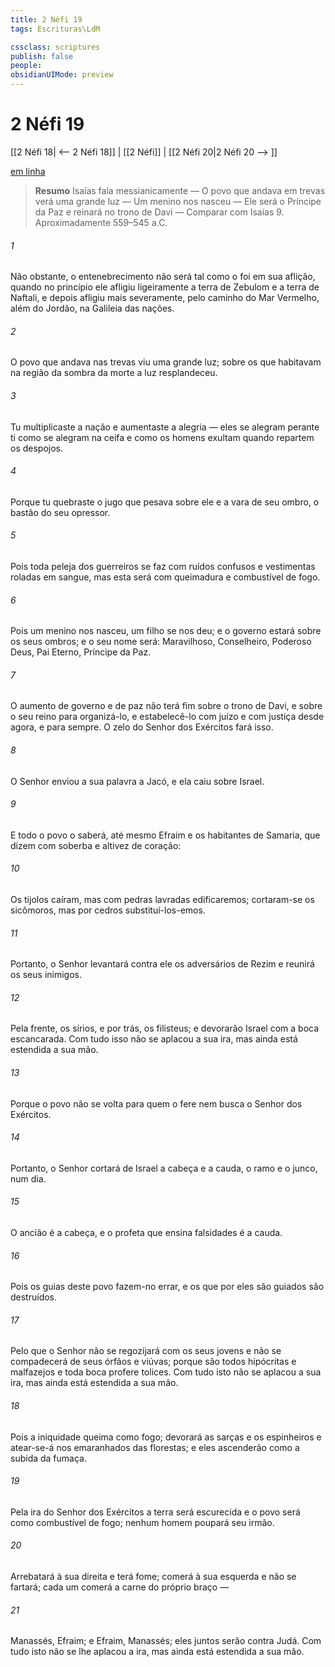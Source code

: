 ```yaml
---
title: 2 Néfi 19
tags: Escrituras\LdM

cssclass: scriptures
publish: false
people:
obsidianUIMode: preview
---
```


# 2 Néfi 19
[[2 Néfi 18| <-- 2 Néfi 18]] | [[2 Néfi]] | [[2 Néfi 20|2 Néfi 20 --> ]]

[em linha](https://churchofjesuschrist.org/study/scriptures/bofm/2-ne/19?lang=por)

> __Resumo__
Isaías fala messianicamente — O povo que andava em trevas verá uma grande luz — Um menino nos nasceu — Ele será o Príncipe da Paz e reinará no trono de Davi — Comparar com Isaías 9. Aproximadamente 559–545 a.C.

###### 1 
Não obstante, o entenebrecimento não será tal como o foi em sua aflição, quando no princípio ele afligiu ligeiramente a terra de Zebulom e a terra de Naftali, e depois afligiu mais severamente, pelo caminho do Mar Vermelho, além do Jordão, na Galileia das nações.

###### 2 
O povo que andava nas trevas viu uma grande luz; sobre os que habitavam na região da sombra da morte a luz resplandeceu.

###### 3 
Tu multiplicaste a nação e aumentaste a alegria — eles se alegram perante ti como se alegram na ceifa e como os homens exultam quando repartem os despojos.

###### 4 
Porque tu quebraste o jugo que pesava sobre ele e a vara de seu ombro, o bastão do seu opressor.

###### 5 
Pois toda peleja dos guerreiros se faz com ruídos confusos e vestimentas roladas em sangue, mas esta será com queimadura e combustível de fogo.

###### 6 
Pois um menino nos nasceu, um filho se nos deu; e o governo estará sobre os seus ombros; e o seu nome será: Maravilhoso, Conselheiro, Poderoso Deus, Pai Eterno, Príncipe da Paz.

###### 7 
O aumento de governo e de paz não terá fim sobre o trono de Davi, e sobre o seu reino para organizá-lo, e estabelecê-lo com juízo e com justiça desde agora, e para sempre. O zelo do Senhor dos Exércitos fará isso.

###### 8 
O Senhor enviou a sua palavra a Jacó, e ela caiu sobre Israel.

###### 9 
E todo o povo o saberá, até mesmo Efraim e os habitantes de Samaria, que dizem com soberba e altivez de coração:

###### 10 
Os tijolos caíram, mas com pedras lavradas edificaremos; cortaram-se os sicômoros, mas por cedros substituí-los-emos.

###### 11 
Portanto, o Senhor levantará contra ele os adversários de Rezim e reunirá os seus inimigos.

###### 12 
Pela frente, os sírios, e por trás, os filisteus; e devorarão Israel com a boca escancarada. Com tudo isso não se aplacou a sua ira, mas ainda está estendida a sua mão.

###### 13 
Porque o povo não se volta para quem o fere nem busca o Senhor dos Exércitos.

###### 14 
Portanto, o Senhor cortará de Israel a cabeça e a cauda, o ramo e o junco, num dia.

###### 15 
O ancião é a cabeça, e o profeta que ensina falsidades é a cauda.

###### 16 
Pois os guias deste povo fazem-no errar, e os que por eles são guiados são destruídos.

###### 17 
Pelo que o Senhor não se regozijará com os seus jovens e não se compadecerá de seus órfãos e viúvas; porque são todos hipócritas e malfazejos e toda boca profere tolices. Com tudo isto não se aplacou a sua ira, mas ainda está estendida a sua mão.

###### 18 
Pois a iniquidade queima como fogo; devorará as sarças e os espinheiros e atear-se-á nos emaranhados das florestas; e eles ascenderão como a subida da fumaça.

###### 19 
Pela ira do Senhor dos Exércitos a terra será escurecida e o povo será como combustível de fogo; nenhum homem poupará seu irmão.

###### 20 
Arrebatará à sua direita e terá fome; comerá à sua esquerda e não se fartará; cada um comerá a carne do próprio braço —

###### 21 
Manassés, Efraim; e Efraim, Manassés; eles juntos serão contra Judá. Com tudo isto não se lhe aplacou a ira, mas ainda está estendida a sua mão.


